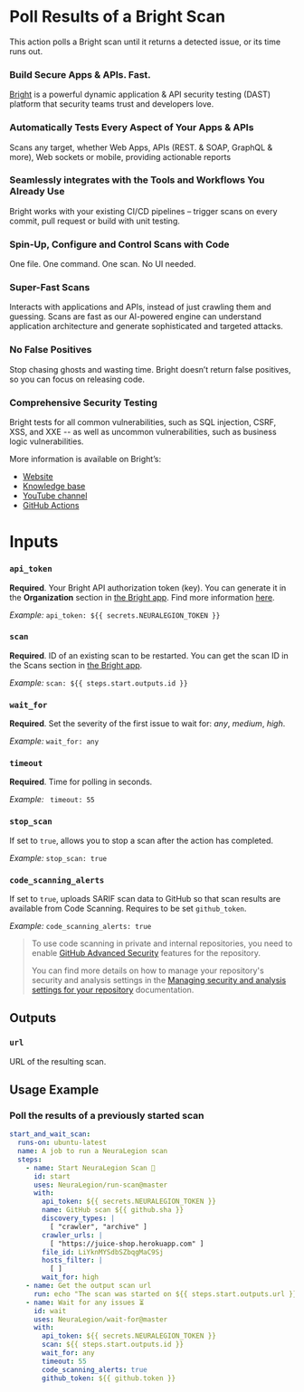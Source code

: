# Poll Results of a Bright Scan

This action polls a Bright scan until it returns a detected issue, or its time runs out.

### Build Secure Apps & APIs. Fast.

[Bright](https://www.brightsec.com) is a powerful dynamic application & API security testing (DAST) platform that security teams trust and developers love.

### Automatically Tests Every Aspect of Your Apps & APIs

Scans any target, whether Web Apps, APIs (REST. & SOAP, GraphQL & more), Web sockets or mobile, providing actionable reports

### Seamlessly integrates with the Tools and Workflows You Already Use

Bright works with your existing CI/CD pipelines – trigger scans on every commit, pull request or build with unit testing.

### Spin-Up, Configure and Control Scans with Code

One file. One command. One scan. No UI needed.

### Super-Fast Scans

Interacts with applications and APIs, instead of just crawling them and guessing.
Scans are fast as our AI-powered engine can understand application architecture and generate sophisticated and targeted attacks.

### No False Positives

Stop chasing ghosts and wasting time. Bright doesn’t return false positives, so you can focus on releasing code.

### Comprehensive Security Testing

Bright tests for all common vulnerabilities, such as SQL injection, CSRF, XSS, and XXE -- as well as uncommon vulnerabilities, such as business logic vulnerabilities.

More information is available on Bright’s:

- [Website](https://www.brightsec.com/)
- [Knowledge base](https://docs.brightsec.com/docs/quickstart)
- [YouTube channel](https://www.youtube.com/channel/UCoIC0T1pmozq3eKLsUR2uUw)
- [GitHub Actions](https://github.com/marketplace?query=neuralegion+)

# Inputs

### `api_token`

**Required**. Your Bright API authorization token (key). You can generate it in the **Organization** section in [the Bright app](https://app.neuralegion.com/login). Find more information [here](https://docs.brightsec.com/docs/manage-your-organization#manage-organization-apicli-authentication-tokens).

_Example:_ `api_token: ${{ secrets.NEURALEGION_TOKEN }}`

### `scan`

**Required**. ID of an existing scan to be restarted. You can get the scan ID in the Scans section in [the Bright app](https://app.neuralegion.com/login).

_Example:_ `scan: ${{ steps.start.outputs.id }}`

### `wait_for`

**Required**. Set the severity of the first issue to wait for: _any_, _medium_, _high_.

_Example:_ `wait_for: any`

### `timeout`

**Required**. Time for polling in seconds.

_Example:_ ` timeout: 55`

### `stop_scan`

If set to `true`, allows you to stop a scan after the action has completed.

_Example:_ `stop_scan: true`

### `code_scanning_alerts`

If set to `true`, uploads SARIF scan data to GitHub so that scan results are available from Code Scanning.
Requires to be set `github_token`.

_Example:_ `code_scanning_alerts: true`

> To use code scanning in private and internal repositories, you need to enable [GitHub Advanced Security](https://docs.github.com/en/get-started/learning-about-github/about-github-advanced-security) features for the repository.
>
> You can find more details on how to manage your repository's security and analysis settings in the [Managing security and analysis settings for your repository](https://docs.github.com/en/repositories/managing-your-repositorys-settings-and-features/enabling-features-for-your-repository/managing-security-and-analysis-settings-for-your-repository) documentation.

## Outputs

### `url`

URL of the resulting scan.

## Usage Example

### Poll the results of a previously started scan

```yml
start_and_wait_scan:
  runs-on: ubuntu-latest
  name: A job to run a NeuraLegion scan
  steps:
    - name: Start NeuraLegion Scan 🏁
      id: start
      uses: NeuraLegion/run-scan@master
      with:
        api_token: ${{ secrets.NEURALEGION_TOKEN }}
        name: GitHub scan ${{ github.sha }}
        discovery_types: |
          [ "crawler", "archive" ]
        crawler_urls: |
          [ "https://juice-shop.herokuapp.com" ]
        file_id: LiYknMYSdbSZbqgMaC9Sj
        hosts_filter: |
          [ ]
        wait_for: high
    - name: Get the output scan url
      run: echo "The scan was started on ${{ steps.start.outputs.url }}"
    - name: Wait for any issues ⏳
      id: wait
      uses: NeuraLegion/wait-for@master
      with:
        api_token: ${{ secrets.NEURALEGION_TOKEN }}
        scan: ${{ steps.start.outputs.id }}
        wait_for: any
        timeout: 55
        code_scanning_alerts: true
        github_token: ${{ github.token }}
```
